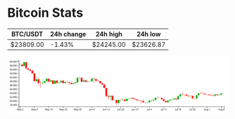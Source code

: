 # Bitcoin Stats

BTC/USDT|24h change|24h high|24h low|
|---|---|---|---|
|$23809.00|-1.43%|$24245.00|$23626.87|

<img src="./chart.svg">
